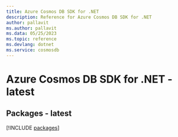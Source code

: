 ```yaml
---
title: Azure Cosmos DB SDK for .NET
description: Reference for Azure Cosmos DB SDK for .NET
author: pallavit
ms.author: pallavit
ms.data: 05/25/2023
ms.topic: reference
ms.devlang: dotnet
ms.service: cosmosdb
---
```

# Azure Cosmos DB SDK for .NET - latest
## Packages - latest
[!INCLUDE [packages](cosmos-db-index.md)]